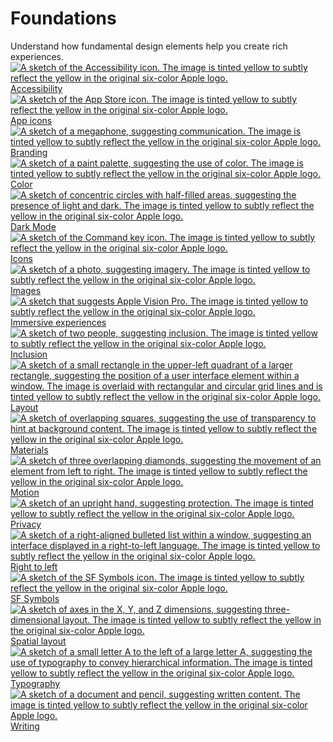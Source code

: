 Foundations
===========

Understand how fundamental design elements help you create rich experiences.  
[![A sketch of the Accessibility icon. The image is tinted yellow to subtly reflect the yellow in the original six-color Apple logo.](https://docs-assets.developer.apple.com/published/63b7f286755be44fdea1ad5f4fb48930/foundations-accessibility-thumbnail@2x.png) Accessibility](/design/human-interface-guidelines/accessibility)
[![A sketch of the App Store icon. The image is tinted yellow to subtly reflect the yellow in the original six-color Apple logo.](https://docs-assets.developer.apple.com/published/345382ad96e4a8a995ad037f2776f978/foundations-app-icons-thumbnail@2x.png) App icons](/design/human-interface-guidelines/app-icons)
[![A sketch of a megaphone, suggesting communication. The image is tinted yellow to subtly reflect the yellow in the original six-color Apple logo.](https://docs-assets.developer.apple.com/published/e7b195f3953403dae9d033cbb1e09d13/foundations-branding-thumbnail@2x.png) Branding](/design/human-interface-guidelines/branding)
[![A sketch of a paint palette, suggesting the use of color. The image is tinted yellow to subtly reflect the yellow in the original six-color Apple logo.](https://docs-assets.developer.apple.com/published/abf2e0ae0883b9974bae47a71b3ac09b/foundations-color-thumbnail@2x.png) Color](/design/human-interface-guidelines/color)
[![A sketch of concentric circles with half-filled areas, suggesting the presence of light and dark. The image is tinted yellow to subtly reflect the yellow in the original six-color Apple logo.](https://docs-assets.developer.apple.com/published/adfd77f845fa70ba778b415928f3c93b/foundations-dark-mode-thumbnail@2x.png) Dark Mode](/design/human-interface-guidelines/dark-mode)
[![A sketch of the Command key icon. The image is tinted yellow to subtly reflect the yellow in the original six-color Apple logo.](https://docs-assets.developer.apple.com/published/7999f3ed068142c0f95728002e787596/foundations-icons-thumbnail@2x.png) Icons](/design/human-interface-guidelines/icons)
[![A sketch of a photo, suggesting imagery. The image is tinted yellow to subtly reflect the yellow in the original six-color Apple logo.](https://docs-assets.developer.apple.com/published/885bec6d2d90bc7a965ecd5db6b8e145/foundations-images-thumbnail@2x.png) Images](/design/human-interface-guidelines/images)
[![A sketch that suggests Apple Vision Pro. The image is tinted yellow to subtly reflect the yellow in the original six-color Apple logo.](https://docs-assets.developer.apple.com/published/1d64b4686079c21900a504192dc8f899/foundations-immersive-experiences-thumbnail@2x.png) Immersive experiences](/design/human-interface-guidelines/immersive-experiences)
[![A sketch of two people, suggesting inclusion. The image is tinted yellow to subtly reflect the yellow in the original six-color Apple logo.](https://docs-assets.developer.apple.com/published/bbb606721d228138791654cb9f6f426c/foundations-inclusion-thumbnail@2x.png) Inclusion](/design/human-interface-guidelines/inclusion)
[![A sketch of a small rectangle in the upper-left quadrant of a larger rectangle, suggesting the position of a user interface element within a window. The image is overlaid with rectangular and circular grid lines and is tinted yellow to subtly reflect the yellow in the original six-color Apple logo.](https://docs-assets.developer.apple.com/published/0db27821e97ac9613ac0cc103892a10d/foundations-layout-thumbnail@2x.png) Layout](/design/human-interface-guidelines/layout)
[![A sketch of overlapping squares, suggesting the use of transparency to hint at background content. The image is tinted yellow to subtly reflect the yellow in the original six-color Apple logo.](https://docs-assets.developer.apple.com/published/399fa3194e9fceae447179fca01d14b5/foundations-materials-thumbnail@2x.png) Materials](/design/human-interface-guidelines/materials)
[![A sketch of three overlapping diamonds, suggesting the movement of an element from left to right. The image is tinted yellow to subtly reflect the yellow in the original six-color Apple logo.](https://docs-assets.developer.apple.com/published/63cb019452ab3aa53d1607bd80c03442/foundations-motion-thumbnail@2x.png) Motion](/design/human-interface-guidelines/motion)
[![A sketch of an upright hand, suggesting protection. The image is tinted yellow to subtly reflect the yellow in the original six-color Apple logo.](https://docs-assets.developer.apple.com/published/8619136aaa34d326c7a11654e655135e/foundations-privacy-thumbnail@2x.png) Privacy](/design/human-interface-guidelines/privacy)
[![A sketch of a right-aligned bulleted list within a window, suggesting an interface displayed in a right-to-left language. The image is tinted yellow to subtly reflect the yellow in the original six-color Apple logo.](https://docs-assets.developer.apple.com/published/fefe5c0c60c2db99b54bddf0031a51a3/foundations-right-to-left-thumbnail@2x.png) Right to left](/design/human-interface-guidelines/right-to-left)
[![A sketch of the SF Symbols icon. The image is tinted yellow to subtly reflect the yellow in the original six-color Apple logo.](https://docs-assets.developer.apple.com/published/5cbaab2340c91ec558c8f0dc15966a82/foundations-sf-symbols-thumbnail@2x.png) SF Symbols](/design/human-interface-guidelines/sf-symbols)
[![A sketch of axes in the X, Y, and Z dimensions, suggesting three-dimensional layout. The image is tinted yellow to subtly reflect the yellow in the original six-color Apple logo.](https://docs-assets.developer.apple.com/published/e3bad240445e1393002d49a94e7ac273/foundations-spatial-layout-thumbnail@2x.png) Spatial layout](/design/human-interface-guidelines/spatial-layout)
[![A sketch of a small letter A to the left of a large letter A, suggesting the use of typography to convey hierarchical information. The image is tinted yellow to subtly reflect the yellow in the original six-color Apple logo.](https://docs-assets.developer.apple.com/published/30a9c2adbbfa1602133dcfb2f5bfeaab/foundations-typography-thumbnail@2x.png) Typography](/design/human-interface-guidelines/typography)
[![A sketch of a document and pencil, suggesting written content. The image is tinted yellow to subtly reflect the yellow in the original six-color Apple logo.](https://docs-assets.developer.apple.com/published/10f8235c3974afecf82f1c6b51b0cabc/foundations-writing-thumbnail@2x.png) Writing](/design/human-interface-guidelines/writing)
